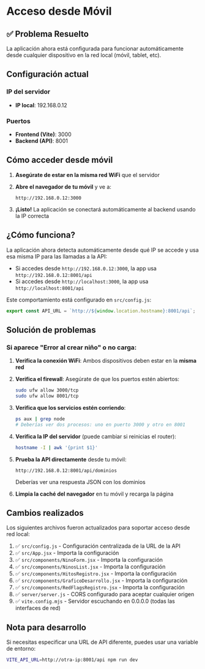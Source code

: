 # Acceso desde Móvil

## ✅ Problema Resuelto

La aplicación ahora está configurada para funcionar automáticamente desde cualquier dispositivo en la red local (móvil, tablet, etc).

## Configuración actual

### IP del servidor
- **IP local**: 192.168.0.12

### Puertos
- **Frontend (Vite)**: 3000
- **Backend (API)**: 8001

## Cómo acceder desde móvil

1. **Asegúrate de estar en la misma red WiFi** que el servidor

2. **Abre el navegador de tu móvil** y ve a:
   ```
   http://192.168.0.12:3000
   ```

3. **¡Listo!** La aplicación se conectará automáticamente al backend usando la IP correcta

## ¿Cómo funciona?

La aplicación ahora detecta automáticamente desde qué IP se accede y usa esa misma IP para las llamadas a la API:

- Si accedes desde `http://192.168.0.12:3000`, la app usa `http://192.168.0.12:8001/api`
- Si accedes desde `http://localhost:3000`, la app usa `http://localhost:8001/api`

Este comportamiento está configurado en `src/config.js`:
```javascript
export const API_URL = `http://${window.location.hostname}:8001/api`;
```

## Solución de problemas

### Si aparece "Error al crear niño" o no carga:

1. **Verifica la conexión WiFi**: Ambos dispositivos deben estar en la **misma red**

2. **Verifica el firewall**: Asegúrate de que los puertos estén abiertos:
   ```bash
   sudo ufw allow 3000/tcp
   sudo ufw allow 8001/tcp
   ```

3. **Verifica que los servicios estén corriendo**:
   ```bash
   ps aux | grep node
   # Deberías ver dos procesos: uno en puerto 3000 y otro en 8001
   ```

4. **Verifica la IP del servidor** (puede cambiar si reinicias el router):
   ```bash
   hostname -I | awk '{print $1}'
   ```

5. **Prueba la API directamente** desde tu móvil:
   ```
   http://192.168.0.12:8001/api/dominios
   ```
   Deberías ver una respuesta JSON con los dominios

6. **Limpia la caché del navegador** en tu móvil y recarga la página

## Cambios realizados

Los siguientes archivos fueron actualizados para soportar acceso desde red local:

1. ✅ `src/config.js` - Configuración centralizada de la URL de la API
2. ✅ `src/App.jsx` - Importa la configuración
3. ✅ `src/components/NinoForm.jsx` - Importa la configuración
4. ✅ `src/components/NinosList.jsx` - Importa la configuración
5. ✅ `src/components/HitosRegistro.jsx` - Importa la configuración
6. ✅ `src/components/GraficoDesarrollo.jsx` - Importa la configuración
7. ✅ `src/components/RedFlagsRegistro.jsx` - Importa la configuración
8. ✅ `server/server.js` - CORS configurado para aceptar cualquier origen
9. ✅ `vite.config.mjs` - Servidor escuchando en 0.0.0.0 (todas las interfaces de red)

## Nota para desarrollo

Si necesitas especificar una URL de API diferente, puedes usar una variable de entorno:

```bash
VITE_API_URL=http://otra-ip:8001/api npm run dev
```
